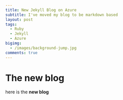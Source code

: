 ```yaml
---
title: New Jekyll Blog on Azure
subtitle: I've moved my blog to be markdown based
layout: post
tags:
  - Ruby
  - Jekyll
  - Azure
bigimg:
  - /images/background-jump.jpg
comments: true
---
```


# The new blog
here is the **new blog**

